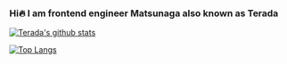 ### Hi🔥 I am frontend engineer Matsunaga also known as Terada

<!--
**TERADA-DANTE/TERADA-DANTE** is a ✨ _special_ ✨ repository because its `README.md` (this file) appears on your GitHub profile.

Here are some ideas to get you started:

- 🔭 I’m currently working on ...
- 🌱 I’m currently learning ...
- 👯 I’m looking to collaborate on ...
- 🤔 I’m looking for help with ...
- 💬 Ask me about ...
- 📫 How to reach me: ...
- 😄 Pronouns: ...
- ⚡ Fun fact: ...
-->
[![Terada's github stats](https://github-readme-stats.vercel.app/api?username=TERADA-DANTE&show_icons=true&theme=react)](https://github.com/TERADA-DANTE/github-readme-stats)

[![Top Langs](https://github-readme-stats.vercel.app/api/top-langs/?username=TERADA-DANTE)](https://github.com/TERADA-DANTE/github-readme-stats)
